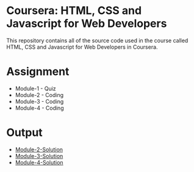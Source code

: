 # Coursera: HTML, CSS and Javascript for Web Developers
This repository contains all of the source code used in the course called HTML, CSS and Javascript for Web Developers in Coursera.

# Assignment
* Module-1 - Quiz 
* Module-2 - Coding
* Module-3 - Coding
* Module-4 - Coding

# Output
* [Module-2-Solution](https://christianlloydsalon.github.io/Coursera-HTML-CSS-and-Javascript-for-Web-Developers/Module-2-Solution/index.html)
* [Module-3-Solution](https://christianlloydsalon.github.io/Coursera-HTML-CSS-and-Javascript-for-Web-Developers/Module-3-Solution/index.html)
* [Module-4-Solution](https://christianlloydsalon.github.io/Coursera-HTML-CSS-and-Javascript-for-Web-Developers/Module-4-Solution/index.html)
